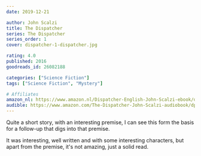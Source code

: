 ```yaml
---
date: 2019-12-21

author: John Scalzi
title: The Dispatcher
series: The Dispatcher
series_order: 1
cover: dispatcher-1-dispatcher.jpg

rating: 4.0
published: 2016
goodreads_id: 26082188

categories: ["Science Fiction"]
tags: ["Science Fiction", "Mystery"]

# Affiliates
amazon_nl: https://www.amazon.nl/Dispatcher-English-John-Scalzi-ebook/dp/B06XZ41MYR/?&_encoding=UTF8&tag=sofielambre0f-21&linkCode=ur2&linkId=98774e210d344bc355e33bcd4637103b&camp=247&creative=1211
audible: https://www.amazon.com/The-Dispatcher-John-Scalzi-audiobook/dp/B01KKPH1NI/?&_encoding=UTF8&tag=bramvandenbus-20&linkCode=ur2&linkId=54bac114ebe082a93b5695cee123ba16&camp=1789&creative=9325
---
```


Quite a short story, with an interesting premise, I can see this form the basis for a follow-up that digs into that premise.

<!--more-->

It was interesting, well written and with some interesting characters, but apart from the premise, it's not amazing, just a solid read.
